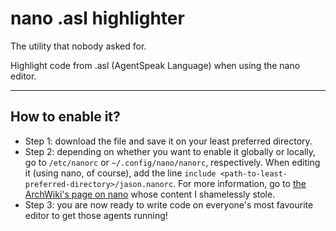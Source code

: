 # nano .asl highlighter

The utility that nobody asked for.

Highlight code from .asl (AgentSpeak Language) when using the nano editor.

---
## How to enable it?
- Step 1: download the file and save it on your least preferred directory.
- Step 2: depending on whether you want to enable it globally or locally, go to `/etc/nanorc` or `~/.config/nano/nanorc`, respectively. When editing it (using nano, of course), add the line `include <path-to-least-preferred-directory>/jason.nanorc`. For more information, go to <a href="https://wiki.archlinux.org/index.php/Nano">the ArchWiki's page on nano</a> whose content I shamelessly stole.
- Step 3: you are now ready to write code on everyone's most favourite editor to get those agents running!
